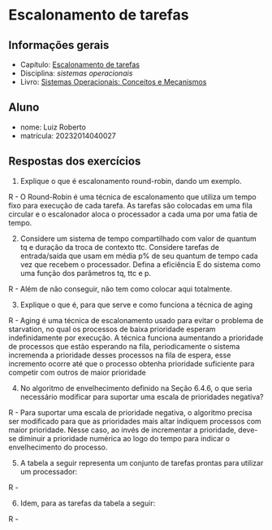 # Escalonamento de tarefas

## Informações gerais

- Capítulo: [Escalonamento de tarefas](https://wiki.inf.ufpr.br/maziero/lib/exe/fetch.php?media=socm:socm-06.pdf)
- Disciplina: *sistemas operacionais*
- Livro: [Sistemas Operacionais: Conceitos e Mecanismos](https://wiki.inf.ufpr.br/maziero/doku.php?id=socm:start)

## Aluno

- nome: Luiz Roberto
- matrícula: 20232014040027

## Respostas dos exercícios

1. Explique o que é escalonamento round-robin, dando um exemplo.

R - 
O Round-Robin é uma técnica de escalonamento que utiliza um tempo fixo para execução de cada tarefa. As  tarefas são colocadas em uma fila circular e o escalonador aloca o processador a cada uma por uma fatia de tempo.

2. Considere um sistema de tempo compartilhado com valor de quantum tq e
duração da troca de contexto ttc. Considere tarefas de entrada/saída que usam
em média p% de seu quantum de tempo cada vez que recebem o processador.
Defina a eficiência E do sistema como uma função dos parâmetros tq, ttc e p.

R - 
Além de não conseguir, não tem como colocar aqui totalmente.

3. Explique o que é, para que serve e como funciona a técnica de aging

R - 
Aging é uma técnica de escalonamento usado para evitar o problema de starvation, no qual os processos de baixa prioridade esperam indefinidamente por execução. A técnica funciona aumentando a prioridade de processos que estão esperando na fila, periodicamente o sistema incremenda a prioridade desses processos na fila de espera, esse incremento ocorre até que o processo obtenha prioridade suficiente para competir com outros de maior prioridade

4. No algoritmo de envelhecimento definido na Seção 6.4.6, o que seria necessário
modificar para suportar uma escala de prioridades negativa?

R - 
Para suportar uma escala de prioridade negativa, o algoritmo precisa ser modificado para que as prioridades mais altar indiquem processos com maior prioridade. Nesse caso, ao invés de incrementar a prioridade, deve-se diminuir a prioridade numérica ao logo do tempo para indicar o envelhecimento do processo.

5. A tabela a seguir representa um conjunto de tarefas prontas para utilizar um
processador:

R - 

6. Idem, para as tarefas da tabela a seguir:

R - 